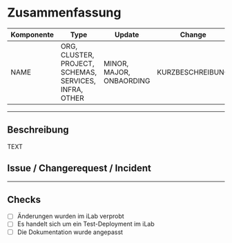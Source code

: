 # Zusammenfassung

| Komponente | Type | Update | Change |
|---|---|---|---|
| NAME | ORG, CLUSTER, PROJECT, SCHEMAS, SERVICES, INFRA, OTHER | MINOR, MAJOR, ONBAORDING | KURZBESCHREIBUNG |

---

## Beschreibung

TEXT

## Issue / Changerequest / Incident


---

## Checks

- [ ] Änderungen wurden im iLab verprobt
- [ ] Es handelt sich um ein Test-Deployment im iLab
- [ ] Die Dokumentation wurde angepasst
